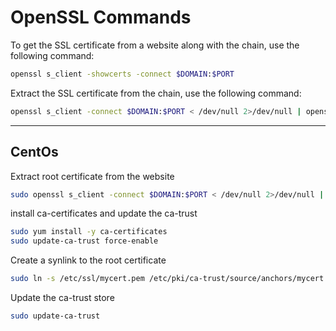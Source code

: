 # OpenSSL Commands

To get the SSL certificate from a website along with the chain, use the following command:

```bash
openssl s_client -showcerts -connect $DOMAIN:$PORT 
```

Extract the SSL certificate from the chain, use the following command:

```bash
openssl s_client -connect $DOMAIN:$PORT < /dev/null 2>/dev/null | openssl x509 -outform PEM >/etc/ssl/mycert.pem
```

---

## CentOs 


<procedure title="Install a root certificate on CentOS">

<step>

<p>Extract root certificate from the website</p>

```bash
sudo openssl s_client -connect $DOMAIN:$PORT < /dev/null 2>/dev/null | openssl x509 -outform PEM >/etc/ssl/mycert.pem
```

</step>

<step>

<p>install ca-certificates and update the ca-trust</p>

```bash
sudo yum install -y ca-certificates
sudo update-ca-trust force-enable
```

</step>

<step>
<p>Create a synlink to the root certificate</p>

```bash
sudo ln -s /etc/ssl/mycert.pem /etc/pki/ca-trust/source/anchors/mycert.pem
```
</step>

<step>

<p>Update the ca-trust store</p>

```bash
sudo update-ca-trust
```

</step> 

</procedure>




